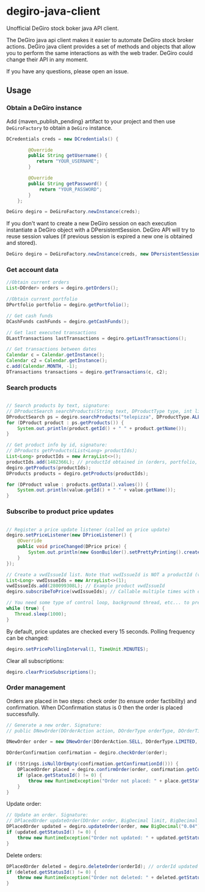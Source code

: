 # degiro-java-client

Unofficial DeGiro stock boker java API client.

The DeGiro java api client makes it easier to automate DeGiro stock broker actions. DeGiro java client provides a set of methods and objects that allow you to perform the same interactions as with the web trader. DeGiro could change their API in any moment. 

If you have any questions, please open an issue.

## Usage

### Obtain a DeGiro instance
Add {maven_publish_pending} artifact to your project and then use ```DeGiroFactory``` to obtain a ```DeGiro``` instance.

```java
DCredentials creds = new DCredentials() {

        @Override
        public String getUsername() {
           return "YOUR_USERNAME";
        }

        @Override
        public String getPassword() {
            return "YOUR_PASSWORD";
        }
    };

DeGiro degiro = DeGiroFactory.newInstance(creds);
```
If you don't want to create a new DeGiro session on each execution instantiate a DeGiro object with a DPersistentSession. DeGiro API will try to reuse session values (if previous session is expired a new one is obtained and stored).

```java
DeGiro degiro = DeGiroFactory.newInstance(creds, new DPersistentSession("/path/to/session.json"));
```

### Get account data

```java
//Obtain current orders
List<DOrder> orders = degiro.getOrders();

//Obtain current portfolio
DPortfolio portfolio = degiro.getPortfolio();

// Get cash funds
DCashFunds cashFunds = degiro.getCashFunds();

// Get last executed transactions
DLastTransactions lastTransactions = degiro.getLastTransactions();

// Get transactions between dates 
Calendar c = Calendar.getInstance();
Calendar c2 = Calendar.getInstance();
c.add(Calendar.MONTH, -1);
DTransactions transactions = degiro.getTransactions(c, c2);
```
### Search products

```java

// Search products by text, signature:
// DProductSearch searchProducts(String text, DProductType type, int limit, int offset);
DProductSearch ps = degiro.searchProducts("telepizza", DProductType.ALL, 10, 0);
for (DProduct product : ps.getProducts()) {
    System.out.println(product.getId() + " " + product.getName());
}

// Get product info by id, signature:
// DProducts getProducts(List<Long> productIds);
List<Long> productIds = new ArrayList<>();
productIds.add(1482366L); // productId obtained in (orders, portfolio, transactions, searchProducts....)
degiro.getProducts(productIds);
DProducts products = degiro.getProducts(productIds);

for (DProduct value : products.getData().values()) {
    System.out.println(value.getId() + " " + value.getName());
}

```

### Subscribe to product price updates

```java

// Register a price update listener (called on price update)
degiro.setPriceListener(new DPriceListener() {
    @Override
    public void priceChanged(DPrice price) {
        System.out.println(new GsonBuilder().setPrettyPrinting().create().toJson(price));
    }
});

// Create a vwdIssueId list. Note that vwdIssueId is NOT a productId (vwdIssueId is a DProduct field).
List<Long> vwdIssueIds = new ArrayList<>(1);
vwdIssueIds.add(280099308L); // Example product vwdIssueId
degiro.subscribeToPrice(vwdIssueIds); // Callable multiple times with different products. 

// You need some type of control loop, background thread, etc... to prevent JVM termination (out of this scope)
while (true) {
   Thread.sleep(1000);
}

```
By default, price updates are checked every 15 seconds. Polling frequency can be changed:

```java
degiro.setPricePollingInterval(1, TimeUnit.MINUTES);
```
Clear all subscriptions:

```java
degiro.clearPriceSubscriptions();
```

### Order management
Orders are placed in two steps: check order (to ensure order factibility) and confirmation. When DConfirmation status is 0 then the order is placed successfully.


```java
// Generate a new order. Signature:
// public DNewOrder(DOrderAction action, DOrderType orderType, DOrderTime timeType, long productId, long size, BigDecimal limitPrice, BigDecimal stopPrice)

DNewOrder order = new DNewOrder(DOrderAction.SELL, DOrderType.LIMITED, DOrderTime.DAY, 1482366, 20, new BigDecimal("4.5"), null);

DOrderConfirmation confirmation = degiro.checkOrder(order);

if (!Strings.isNullOrEmpty(confirmation.getConfirmationId())) {
    DPlacedOrder placed = degiro.confirmOrder(order, confirmation.getConfirmationId());
    if (place.getStatusId() != 0) {
        throw new RuntimeException("Order not placed: " + place.getStatusText());
    }
}
```
Update order:

```java
// Update an order. Signature:
// DPlacedOrder updateOrder(DOrder order, BigDecimal limit, BigDecimal stop);
DPlacedOrder updated = degiro.updateOrder(order, new BigDecimal("0.04"), null); // obtained in getOrders()
if (updated.getStatusId() != 0) {
    throw new RuntimeException("Order not updated: " + updated.getStatusText());
}
```


Delete orders:

```java
DPlacedOrder deleted = degiro.deleteOrder(orderId); // orderId updated in getOrders() 
if (deleted.getStatusId() != 0) {
    throw new RuntimeException("Order not deleted: " + deleted.getStatusText());
}
```
